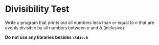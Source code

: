 # Divisibility Test

Write a program that prints out all numbers less than or equal to $n$ that are evenly divisible by all numbers between $a$ and $b$ (inclusive).

**Do not use any libraries besides `stdio.h`**
